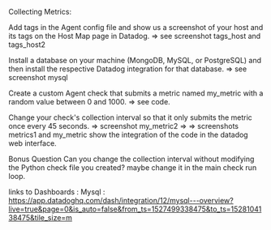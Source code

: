 
Collecting Metrics:

Add tags in the Agent config file and show us a screenshot of your host and its tags on the Host Map page in Datadog.
=> see screenshot tags_host and tags_host2

Install a database on your machine (MongoDB, MySQL, or PostgreSQL) and then install the respective Datadog integration for that database.
=> see screenshot mysql

Create a custom Agent check that submits a metric named my_metric with a random value between 0 and 1000.
=> see code.

Change your check's collection interval so that it only submits the metric once every 45 seconds.
=> screenshot my_metric2
=> => screenshots metrics1 and my_metric show the integration of the code in the datadog web interface.


Bonus Question Can you change the collection interval without modifying the Python check file you created?
maybe change it in the main check run loop.


links to Dashboards :
Mysql : https://app.datadoghq.com/dash/integration/12/mysql---overview?live=true&page=0&is_auto=false&from_ts=1527499338475&to_ts=1528104138475&tile_size=m 
